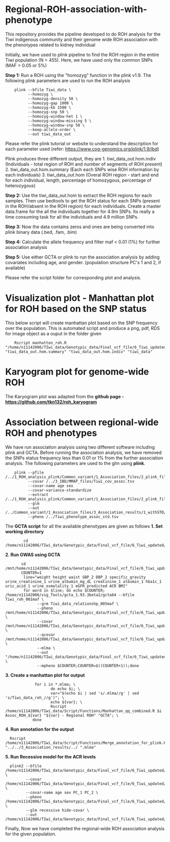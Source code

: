 # Regional-ROH-association-with-phenotype
This repository provides the pipeline developed to do ROH analysis for the Tiwi indigenous community and their genome wide ROH association with the phenotypes related to kidney individual

Initially, we have used to plink pipeline to find the ROH region in the entire Tiwi population (N = 455). Here, we have used only the common SNPs (MAF > 0.05 or 5%)

**Step 1:** Run a ROH using the "homozyg" function in the plink v1.9. The following plink parameters are used to run the ROH analysis 
        
        plink --bfile Tiwi_data \
              --homozyg \
              --homozyg-density 50 \
              --homozyg-gap 1000 \
              --homozyg-kb 1500 \
              --homozyg-snp 50 \
              --homozyg-window-het 1 \
              --homozyg-window-missing 5 \
              --homozyg-window-snp 50 \
              --keep-allele-order \
              --out tiwi_data_out

Please refer the plink tutorial or website to understand the description for each parameter used (refer: https://www.cog-genomics.org/plink/1.9/ibd)

Plink produces three different output, they are 
                    1. tiwi_data_out.hom.indiv (Individuals - total region of ROH and number of segments of ROH present)
                    2. tiwi_data_out.hom.summary (Each each SNPs wise ROH information by each individuals)
                    3. tiwi_data_out.hom (Overal ROH region - start and end for each individual, length, percentage of homozygous, percentage of heterozygous)

**Step 2:** Use the tiwi_data_out.hom to extract the ROH regions for each samples. Then use bedtools to get the ROH status for each SNPs (present in the ROH/absent in the ROH region) for each individuals. Create a master data.frame for the all the individuals together for 4.9m SNPs. Its really a time consuming task for all the individuals and 4.9 million SNPs. 

**Step 3:** Now the data contains zeros and ones are being converted into plink binary data (.bed, .fam, .bim)

**Step 4:** Calculate the allele frequency and filter maf < 0.01 (1%) for further association analysis

**Step 5:** Use either GCTA or plink to run the association analysis by adding covariates including age, and gender. (population structure PC's 1 and 2, if available)

Please refer the script folder for corresponding plot and analysis.

# Visualization plot - Manhattan plot for ROH based on the SNP status ###
This below script will create manhattan plot based on the SNP frequency over the population. This is automated script and produce a png, pdf, RDS for image object as a ouput in the folder given

        Rscript manhatton_roh.R "/home/n11142006/TIwi_data/Genotypic_data/Final_vcf_file/6_Tiwi_updated/Genotype_data/Merged_analysis/Runs_of_Homozygosity/1_ROH_analysis_plink/Common_variant" "tiwi_data_out.hom.summary" "tiwi_data_out.hom.indiv" "tiwi_data"


# Karyogram plot for genome-wide ROH 
The Karyogram plot was adapted from the **github page - https://github.com/tkn132/roh_karyogram**

# Association between regional-wide ROH and phenotypes
We have run association analysis using two different software including plink and GCTA. Before running the association analysis, we have removed the SNPs status frequency less than 0.01 or 1% from the further association analysis. The following parameters are used to the glm using **plink**.
                
        plink --pfile /../1_ROH_analysis_plink/Common_variant/1_Association_files/2_plink_files/Tiwi_roh_plink2Out
              --covar /../3_IBD/MMAP_files/Tiwi_cov_assoc.tsv
              --covar-name age sex
              --covar-variance-standardize  
              --extract /../1_ROH_analysis_plink/Common_variant/1_Association_files/2_plink_files/maf_filtered_snps.snplist
              --glm
              --out /../Common_variant/1_Association_files/3_Association_results/1_withSTD/2_001MAF/Assoc_ROH_001        
              --pheno /../Tiwi_phenotype_assoc_std.tsv

The **GCTA script** for all the available phenotypes are given as follows 
**1. Set working directory**

            cd /home/n11142006/TIwi_data/Genotypic_data/Final_vcf_file/6_Tiwi_updated/Genotype_data/Merged_analysis/Runs_of_Homozygosity/1_ROH_analysis_plink/Common_variant/1_Association_files/2_plink_files/
**2. Run GWAS using GCTA** 

           cd /mnt/home/n11142006/TIwi_data/Genotypic_data/Final_vcf_file/6_Tiwi_updated/Genotype_data/Merged_analysis/1_MAF0.05/
           COUNTER=1
            line="weight height waist SBP_2 DBP_2 specific_gravity urine_creatinine_1 urine_albumin_mg_dL creatinine_1 albumin_1 hba1c_1 uric_acid_1 urine_osmolality_1 eGFR_predicted ACR BMI"
            for word in $line; do echo $COUNTER; /home/n11142006/vig_Tools/gcta_1.93.3beta2/gcta64 --bfile Tiwi_roh_001maf \
                  --grm Tiwi_data_relationshp_005maf \
                  --pheno /mnt/home/n11142006/TIwi_data/Genotypic_data/Final_vcf_file/6_Tiwi_updated/Phenotype_data/Tiwi_data_n455_std.tsv \
                  --covar /mnt/home/n11142006/TIwi_data/Genotypic_data/Final_vcf_file/6_Tiwi_updated/Phenotype_data/Tiwi_data_n455_sex_info.tsv \
                  --qcovar /mnt/home/n11142006/TIwi_data/Genotypic_data/Final_vcf_file/6_Tiwi_updated/Genotype_data/Merged_analysis/1_MAF0.05/Tiwi_data_qcovar_2pc_info.txt \
                  --mlma \
                  --out "/home/n11142006/TIwi_data/Genotypic_data/Final_vcf_file/6_Tiwi_updated/Genotype_data/Merged_analysis/Runs_of_Homozygosity/1_ROH_analysis_plink/Common_variant/1_Association_files/3_Association_results/2_withSTD/2_001MAF_GCTA/Tiwi_data_roh_$word" \
                  --mpheno $COUNTER;COUNTER=$((COUNTER+1));done
**3. Create a manhattan plot for output**

                 for i in *.mlma; \
                        do echo $i; \
                        var="$(echo $i | sed 's/.mlma//g' | sed 's/Tiwi_data_roh_//g')"; \
                        echo ${var}; \
                        Rscript /home/n11142006/TIwi_data/Script/Functions/Manhattan_qq_combined.R $i Assoc_ROH_${var} "${var} - Regional ROH" "GCTA"; \
                done
**4. Run annotation for the output**

      Rscript /home/n11142006/TIwi_data/Script/Functions/Merge_annotation_for_plink.R "../../3_Association_results/../ ".mlma"

**5. Run Recessive model for the ACR levels**
                
      plink2 --bfile /home/n11142006/TIwi_data/Genotypic_data/Final_vcf_file/6_Tiwi_updated/Genotype_data/Merged_analysis/1_MAF0.05/Tiwi_data_filtered \
             --covar /home/n11142006/TIwi_data/Genotypic_data/Final_vcf_file/6_Tiwi_updated/Genotype_data/Merged_analysis/1_MAF0.05/3_IBD/MMAP_files/Tiwi_cov_assoc_pcs.tsv \
             --covar-name age sex PC_1 PC_2 \
             --pheno /home/n11142006/TIwi_data/Genotypic_data/Final_vcf_file/6_Tiwi_updated/Genotype_data/Merged_analysis/1_MAF0.05/3_IBD/MMAP_files/Tiwi_phenotype_assoc_std.tsv \
             --glm recessive hide-covar \
             --out /home/n11142006/TIwi_data/Genotypic_data/Final_vcf_file/6_Tiwi_updated/Genotype_data/Merged_analysis/1_MAF0.05/5_Recessive_model/02_GRM_PCs/Tiwi_data_recessive

Finally, Now we have completed the regional-wide ROH association analysis for the given population.
